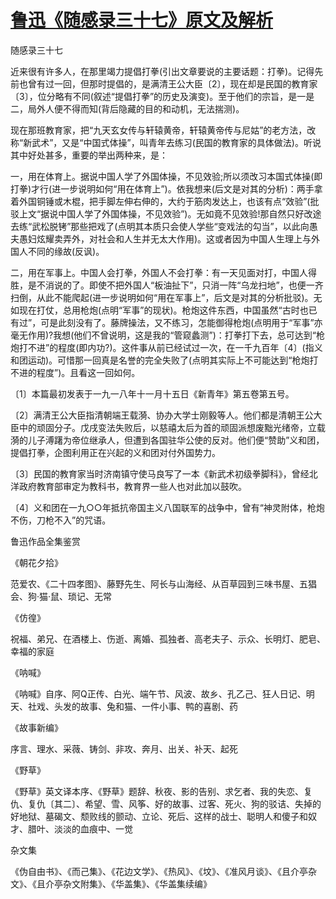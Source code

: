 # [鲁迅《随感录三十七》原文及解析](https://www.vrrw.net/wx/6647.html)

随感录三十七

近来很有许多人，在那里竭力提倡打拳(引出文章要说的主要话题：打拳)。记得先前也曾有过一回，但那时提倡的，是满清王公大臣〔2〕，现在却是民国的教育家〔3〕，位分略有不同(叙述“提倡打拳”的历史及演变)。至于他们的宗旨，是一是二，局外人便不得而知(背后隐藏的目的和动机，无法揣测)。

现在那班教育家，把“九天玄女传与轩辕黄帝，轩辕黄帝传与尼姑”的老方法，改称“新武术”，又是“中国式体操”，叫青年去练习(民国的教育家的具体做法)。听说其中好处甚多，重要的举出两种来，是：



一，用在体育上。据说中国人学了外国体操，不见效验;所以须改习本国式体操(即打拳)才行(进一步说明如何“用在体育上”)。依我想来(后文是对其的分析)：两手拿着外国铜锤或木棍，把手脚左伸右伸的，大约于筋肉发达上，也该有点“效验”(批驳上文“据说中国人学了外国体操，不见效验”)。无如竟不见效验!那自然只好改途去练“武松脱铐”那些把戏了(点明其本质只会使人学些“变戏法的勾当”，以此向愚夫愚妇炫耀卖弄外，对社会和人生并无太大作用)。这或者因为中国人生理上与外国人不同的缘故(反讽)。

二，用在军事上。中国人会打拳，外国人不会打拳：有一天见面对打，中国人得胜，是不消说的了。即使不把外国人“板油扯下”，只消一阵“乌龙扫地”，也便一齐扫倒，从此不能爬起(进一步说明如何“用在军事上”，后文是对其的分析批驳)。无如现在打仗，总用枪炮(点明“军事”的现状)。枪炮这件东西，中国虽然“古时也已有过”，可是此刻没有了。藤牌操法，又不练习，怎能御得枪炮(点明用于“军事”亦毫无作用)?我想(他们不曾说明，这是我的“管窥蠡测”)：打拳打下去，总可达到“枪炮打不进”的程度(即内功?)。这件事从前已经试过一次，在一千九百年〔4〕(指义和团运动)。可惜那一回真是名誉的完全失败了(点明其实际上不可能达到“枪炮打不进的程度”)。且看这一回如何。

〔1〕本篇最初发表于一九一八年十一月十五日《新青年》第五卷第五号。

〔2〕满清王公大臣指清朝端王载漪、协办大学士刚毅等人。他们都是清朝王公大臣中的顽固分子。戊戌变法失败后，以慈禧太后为首的顽固派想废黜光绪帝，立载漪的儿子溥躇为帝位继承人，但遭到各国驻华公使的反对。他们便“赞助”义和团，提倡打拳，企图利用正在兴起的义和团对付外国势力。

〔3〕民国的教育家当时济南镇守使马良写了一本《新武术初级拳脚科》，曾经北洋政府教育部审定为教科书，教育界一些人也对此加以鼓吹。

〔4〕义和团在一九○○年抵抗帝国主义八国联军的战争中，曾有“神灵附体，枪炮不伤，刀枪不入”的咒语。

鲁迅作品全集鉴赏

《朝花夕拾》

范爱农、《二十四孝图》、藤野先生、阿长与山海经、从百草园到三味书屋、五猖会、狗·猫·鼠、琐记、无常

《仿徨》

祝福、弟兄、在酒楼上、伤逝、离婚、孤独者、高老夫子、示众、长明灯、肥皂、幸福的家庭

《呐喊》

《呐喊》自序、阿Q正传、白光、端午节、风波、故乡、孔乙己、狂人日记、明天、社戏、头发的故事、兔和猫、一件小事、鸭的喜剧、药

《故事新编》

序言、理水、采薇、铸剑、非攻、奔月、出关、补天、起死

《野草》

《野草》英文译本序、《野草》题辞、秋夜、影的告别、求乞者、我的失恋、复仇、复仇〔其二〕、希望、雪、风筝、好的故事、过客、死火、狗的驳诘、失掉的好地狱、墓碣文、颓败线的颤动、立论、死后、这样的战士、聪明人和傻子和奴才、腊叶、淡淡的血痕中、一觉

杂文集

《伪自由书》、《而己集》、《花边文学》、《热风》、《坟》、《准风月谈》、《且介亭杂文》、《且介亭杂文附集》、《华盖集》、《华盖集续编》

